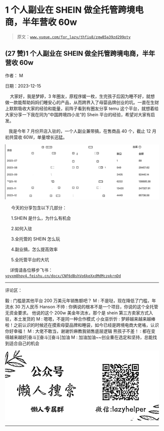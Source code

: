 # 1 个人副业在 SHEIN 做全托管跨境电商，半年营收 60w

> 原文：[`www.yuque.com/for_lazy/thfiu8/zqw85a39zd299oty`](https://www.yuque.com/for_lazy/thfiu8/zqw85a39zd299oty)

## (27 赞)1 个人副业在 SHEIN 做全托管跨境电商，半年营收 60w

作者： M

日期：2023-12-15

    大家好，我是梦婷，3 年圈友，原程序媛一枚，生完孩子后因为睡不好，就想做一款能帮助妈妈们睡安心的产品，从而跨界入了母婴品牌创业的坑。一直在生财上默默吸收大家的经验和能量，前阵子看到有圈友分享 temu 这个平台，就想着给大家分享一下我在同为“中国跨境四小龙”的 Shein 平台的经验，希望对大家有启发。

   我是今年 7 月份开店入驻的，一个人副业兼带搞，在售商品 40 个，截止 12 月初共营收 60W，单量增长迅猛。

![](img/d4102af81f1794964573f770b1c768e4.png)

     今天的分享包含以下几部分：

     1.SHEIN 是什么，为什么有机会

     2.如何入驻

     3.全托管的 SHEIN 怎么玩

     4.副业搞，怎么提高效率

     5.全托管平台的大坑

    详情请各位移步飞书：[`yoyxm8hqv4.feishu.cn/docx/CNF6dBshVo6keXxdMdMczpkrnDd`](https://yoyxm8hqv4.feishu.cn/docx/CNF6dBshVo6keXxdMdMczpkrnDd)

* * *

评论区：

毅 : 门槛是其他平台 200 万美元年销售额吧？
M : 不是哒，现在降低了门槛，年流水 30 万人民币
Hanson 不帅 : 你俩说的根本不是一个项目，你说的这个全托管无资金要求。 他说的这个 200w 美金年流水，那个是 shein 第三方卖家方式入驻，本土发货的
M : 嗯嗯，不是同一种合作模式
小女巫忻忻 : 梦婷越来越来越棒啦！之前认识的时候还在摸索母婴品牌和睡袋，如今已经是跨境电商大佬咯，认识你好幸福！
M : 大佬不敢当，谢谢忻麻教我销售底层逻辑
熊孩子不差！ : 都在变得越来越好[奋斗][奋斗][奋斗]加油
M : 加油加油~~创业重在选定和坚持，总能找到适合自己的机会

![](img/21de372a77ea1f441c613f7316831ae1.png)

* * *